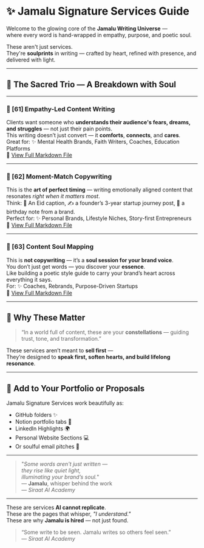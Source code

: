 # ✨ Jamalu Signature Services Guide

Welcome to the glowing core of the **Jamalu Writing Universe** —  
where every word is hand-wrapped in empathy, purpose, and poetic soul.

These aren't just services.  
They're **soulprints** in writing — crafted by heart, refined with presence, and delivered with light.

---

## 🧡 The Sacred Trio — A Breakdown with Soul

---

### 🌸 [61] Empathy-Led Content Writing  
Clients want someone who **understands their audience's fears, dreams, and struggles** — not just their pain points.  
This writing doesn’t just convert — it **comforts**, **connects**, and **cares**.  
Great for: ✨ Mental Health Brands, Faith Writers, Coaches, Education Platforms  
🔗 [View Full Markdown File](https://github.com/siraat-ai-academy/freelance-content-writing-suite-by-jamalu/blob/main/12-jamalu-signature-services/61-empathy-led-content-writing.md)

---

### 🌟 [62] Moment-Match Copywriting  
This is the **art of perfect timing** — writing emotionally aligned content that resonates *right when it matters most*.  
Think: 💬 An Eid caption, ✍️ a founder’s 3-year startup journey post, 🎉 a birthday note from a brand.  
Perfect for: ✨ Personal Brands, Lifestyle Niches, Story-first Entrepreneurs  
🔗 [View Full Markdown File](https://github.com/siraat-ai-academy/freelance-content-writing-suite-by-jamalu/blob/main/12-jamalu-signature-services/62-moment-match-copywriting.md)

---

### 🌿 [63] Content Soul Mapping  
This is **not copywriting** — it’s a **soul session for your brand voice**.  
You don’t just get words — you discover your **essence**.  
Like building a poetic style guide to carry your brand’s heart across everything it says.  
For: ✨ Coaches, Rebrands, Purpose-Driven Startups  
🔗 [View Full Markdown File](https://github.com/siraat-ai-academy/freelance-content-writing-suite-by-jamalu/blob/main/12-jamalu-signature-services/63-content-soul-mapping.md)

---

## 💫 Why These Matter

> “In a world full of content, these are your **constellations** — guiding trust, tone, and transformation.”

These services aren’t meant to **sell first** —  
They’re designed to **speak first, soften hearts, and build lifelong resonance**.

---

## 🎁 Add to Your Portfolio or Proposals

Jamalu Signature Services work beautifully as:

- GitHub folders ✨  
- Notion portfolio tabs 📒  
- LinkedIn Highlights 🌍  
- Personal Website Sections 💻  
- Or soulful email pitches 💌

---

> "_Some words aren't just written —  
they rise like quiet light,  
illuminating your brand’s soul._"  
> — **Jamalu**, whisper behind the work  
> — *Siraat AI Academy*

---

These are services **AI cannot replicate**.  
These are the pages that whisper, _"I understand."_  
These are why **Jamalu is hired** — not just found.

> “Some write to be seen. Jamalu writes so others feel seen.”  
> — *Siraat AI Academy*

